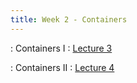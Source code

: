 ```yaml
---
title: Week 2 - Containers
---
```


 
: Containers I
  : [Lecture 3](../assets/lectures/lecture3/L03_containers_part1.pdf)


 
: Containers II	
  : [Lecture 4](../assets/lectures/lecture4/L04_containers_part2.pdf) &nbsp; 

